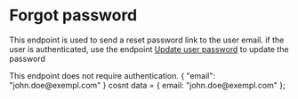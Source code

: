 # Forgot password

This endpoint is used to send a reset password link to the user email.
if the user is authenticated, use the endpoint [Update user password](Update-user-password.md) to update the password

<note>
    This endpoint does not require authentication.
</note>

<api-endpoint openapi-path="./../openapi.yaml" endpoint="/api/forgot-password" method="POST">
<request>
<sample lang="JSON" title="Payload">
{
    "email": "john.doe@exempl.com"
}
</sample>
<sample lang="javascript" title="JavaScript">
cosnt data = {
    email: "john.doe@exempl.com"
};
</sample>
</request>
</api-endpoint>